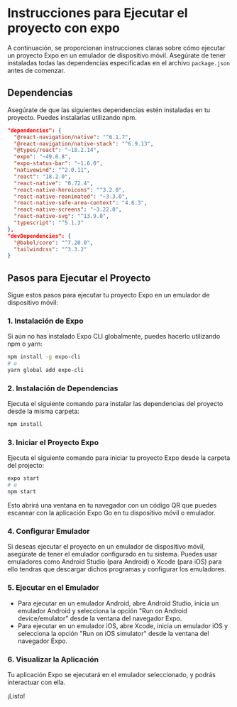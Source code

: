 # Instrucciones para Ejecutar el proyecto con expo

A continuación, se proporcionan instrucciones claras sobre cómo ejecutar un proyecto Expo en un emulador de dispositivo móvil. Asegúrate de tener instaladas todas las dependencias especificadas en el archivo `package.json` antes de comenzar.

## Dependencias

Asegúrate de que las siguientes dependencias estén instaladas en tu proyecto. Puedes instalarlas utilizando npm.

```json
"dependencies": {
  "@react-navigation/native": "^6.1.7",
  "@react-navigation/native-stack": "^6.9.13",
  "@types/react": "~18.2.14",
  "expo": "~49.0.8",
  "expo-status-bar": "~1.6.0",
  "nativewind": "^2.0.11",
  "react": "18.2.0",
  "react-native": "0.72.4",
  "react-native-heroicons": "^3.2.0",
  "react-native-reanimated": "~3.3.0",
  "react-native-safe-area-context": "4.6.3",
  "react-native-screens": "~3.22.0",
  "react-native-svg": "^13.9.0",
  "typescript": "^5.1.3"
},
"devDependencies": {
  "@babel/core": "^7.20.0",
  "tailwindcss": "^3.3.2"
}
```

## Pasos para Ejecutar el Proyecto

Sigue estos pasos para ejecutar tu proyecto Expo en un emulador de dispositivo móvil:

### 1. Instalación de Expo

Si aún no has instalado Expo CLI globalmente, puedes hacerlo utilizando npm o yarn:

```bash
npm install -g expo-cli
# o
yarn global add expo-cli
```

### 2. Instalación de Dependencias

Ejecuta el siguiente comando para instalar las dependencias del proyecto desde la misma carpeta:

```bash
npm install
```

### 3. Iniciar el Proyecto Expo

Ejecuta el siguiente comando para iniciar tu proyecto Expo desde la carpeta del projecto:

```bash
expo start
# o
npm start
```

Esto abrirá una ventana en tu navegador con un código QR que puedes escanear con la aplicación Expo Go en tu dispositivo móvil o emulador.

### 4. Configurar Emulador

Si deseas ejecutar el proyecto en un emulador de dispositivo móvil, asegúrate de tener el emulador configurado en tu sistema. Puedes usar emuladores como Android Studio (para Android) o Xcode (para iOS)
para ello tendras que descargar dichos programas y configurar los emuladores.

### 5. Ejecutar en el Emulador

- Para ejecutar en un emulador Android, abre Android Studio, inicia un emulador Android y selecciona la opción "Run on Android device/emulator" desde la ventana del navegador Expo.
- Para ejecutar en un emulador iOS, abre Xcode, inicia un emulador iOS y selecciona la opción "Run on iOS simulator" desde la ventana del navegador Expo.

### 6. Visualizar la Aplicación

Tu aplicación Expo se ejecutará en el emulador seleccionado, y podrás interactuar con ella.

¡Listo!
